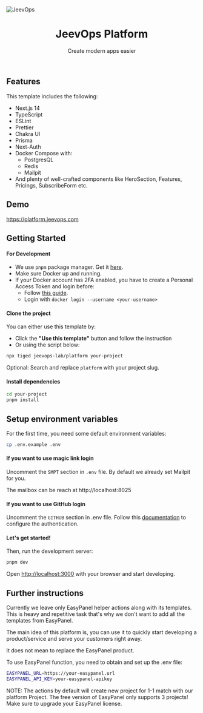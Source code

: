 <img alt="JeevOps" src="https://github.com/websitesieutoc/platform/assets/1083478/85190f2c-a300-4f2d-bbb2-00cc632c80cf">

<h1 align="center">JeevOps Platform</h1>

<p align="center">
    Create modern apps easier
</p>

<br/>

## Features

This template includes the following:

- Next.js 14
- TypeScript
- ESLint
- Prettier
- Chakra UI
- Prisma
- Next-Auth
- Docker Compose with:
    - PostgresQL
    - Redis
    - Mailpit
- And plenty of well-crafted components like HeroSection, Features, Pricings, SubscribeForm etc.

## Demo

https://platform.jeevops.com


## Getting Started

#### For Development

- We use `pnpm` package manager. Get it [here](https://pnpm.io/installation).
- Make sure Docker up and running.
- If your Docker account has 2FA enabled, you have to create a Personal Access Token and login before:
    - Follow [this guide](https://docs.docker.com/docker-hub/access-tokens/).
    - Login with `docker login --username <your-username>`

#### Clone the project

You can either use this template by:

- Click the **"Use this template"** button and follow the instruction
- Or using the script below:

```bash
npx tiged jeevops-lab/platform your-project
```

Optional: Search and replace `platform` with your project slug.

#### Install dependencies

```bash
cd your-project
pnpm install
```

## Setup environment variables

For the first time, you need some default environment variables:

```bash
cp .env.example .env
```

#### If you want to use magic link login

Uncomment the `SMPT` section in `.env` file. By default we already set Mailpit for you.

The mailbox can be reach at http://localhost:8025


#### If you want to use GitHub login

Uncomment the `GITHUB` section in .env file. Follow this [documentation](https://docs.github.com/en/apps/oauth-apps/building-oauth-apps/creating-an-oauth-app) to configure the authentication.

#### Let's get started!

Then, run the development server:

```bash
pnpm dev
```

Open [http://localhost:3000](http://localhost:3000) with your browser and start developing.

## Further instructions

Currently we leave only EasyPanel helper actions along with its templates. This is heavy and repetitive task that's why we don't want to add all the templates from EasyPanel.

The main idea of this platform is, you can use it to quickly start developing a product/service and serve your customers right away.

It does not mean to replace the EasyPanel product.

To use EasyPanel function, you need to obtain and set up the .env file:

```bash
EASYPANEL_URL=https://your-easypanel.url
EASYPANEL_API_KEY=your-easypanel-apikey
```

NOTE: The actions by default will create new project for 1-1 match with our platform Project. The free version of EasyPanel only supports 3 projects!
Make sure to upgrade your EasyPanel license.
